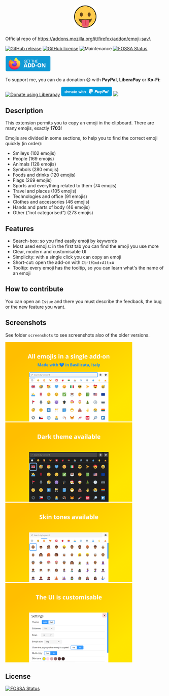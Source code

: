 <h1 align="center">
    <br>
    <img width="70" src="img/icon-dark-128.png" alt="Emoji icon" />
    <br>
</h1>


Official repo of https://addons.mozilla.org/it/firefox/addon/emoji-sav/.

[![GitHub release](https://img.shields.io/github/release/Sav22999/emoji.svg)](https://github.com/Sav22999/emoji/releases/) [![GitHub license](https://img.shields.io/github/license/Sav22999/emoji.svg)](https://github.com/Sav22999/emoji/blob/master/LICENSE) ![Maintenance](https://img.shields.io/badge/Maintained%3F-yes-green.svg)
[![FOSSA Status](https://app.fossa.io/api/projects/git%2Bgithub.com%2FSav22999%2Femoji.svg?type=shield)](https://app.fossa.io/projects/git%2Bgithub.com%2FSav22999%2Femoji?ref=badge_shield)

[<img src="img/firefoxAddons.png" height="50px">](https://addons.mozilla.org/it/firefox/addon/emoji-sav/)

To support me, you can do a donation :smile: with **PayPal**, **LiberaPay** or **Ko-Fi**:

<a href="https://liberapay.com/Sav22999/donate"><img alt="Donate using Liberapay" src="https://liberapay.com/assets/widgets/donate.svg"></a> [<img src="img/paypal.svg" width="160px"></img>](https://paypal.me/pools/c/8yl6auiU6e) [<img src="https://cdn.ko-fi.com/cdn/kofi1.png?v=2" width="120px"></img>](https://ko-fi.com/R5R31UQ8G)

## Description

This extension permits you to copy an emoji in the clipboard. There are many emojis, exactly **1703**!

Emojis are divided in some sections, to help you to find the correct emoji quickly (in order):

- Smileys (102 emojis)
- People (169 emojis)
- Animals (128 emojis)
- Symbols (280 emojis)
- Foods and drinks (120 emojis)
- Flags (269 emojis)
- Sports and everything related to them (74 emojis)
- Travel and places (105 emojis)
- Technologies and office (91 emojis)
- Clothes and accessories (46 emojis)
- Hands and parts of body (46 emojis)
- Other (“not categorised”) (273 emojis)

## Features

- Search-box: so you find easily emoji by keywords
- Most used emojis: in the first tab you can find the emoji you use more
- Clear, modern and customisable UI
- Simplicity: with a single click you can copy an emoji
- Short-cut: open the add-on with `Ctrl`/`Cmd`+`Alt`+`A`
- Tooltip: every emoji has the tooltip, so you can learn what's the name of an emoji

## How to contribute

You can open an `Issue` and there you must describe the feedback, the bug or the new feature you want.

## Screenshots

See folder <code>screenshots</code> to see screenshots also of the older versions.

<img src="screenshots/3.10/1.png" width="400px"></img> <img src="screenshots/3.10/2.png" width="400px"></img> <img src="screenshots/3.10/3.png" width="400px"></img> <img src="screenshots/3.10/4.png" width="400px"></img>

## License
[![FOSSA Status](https://app.fossa.io/api/projects/git%2Bgithub.com%2FSav22999%2Femoji.svg?type=large)](https://app.fossa.io/projects/git%2Bgithub.com%2FSav22999%2Femoji?ref=badge_large)